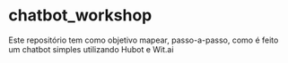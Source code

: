# chatbot_workshop
Este repositório tem como objetivo mapear, passo-a-passo, como é feito um chatbot simples utilizando Hubot e Wit.ai
